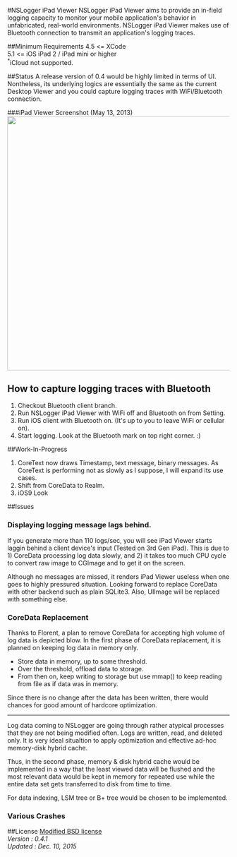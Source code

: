 #NSLogger iPad Viewer
NSLogger iPad Viewer aims to provide an in-field logging capacity to monitor your mobile application's behavior in unfabricated, real-world environments. NSLogger iPad Viewer makes use of Bluetooth connection to transmit an application's logging traces.

##Minimum Requirements
4.5 <= XCode   
5.1 <= iOS 
iPad 2 / iPad mini or higher  
<sup>*</sup>iCloud not supported.

##Status
A release version of 0.4 would be highly limited in terms of UI. Nontheless, its underlying logics are essentially the same as the current Desktop Viewer and you could capture logging traces with WiFi/Bluetooth connection.    
 
###iPad Viewer Screenshot (May 13, 2013)
<img width="576" src="https://raw.github.com/fpillet/NSLogger/master/Screenshots/ipad_viewer_13_05_11.png" />

## How to capture logging traces with Bluetooth
1. Checkout Bluetooth client branch.
2. Run NSLogger iPad Viewer with WiFi off and Bluetooth on from Setting.  
3. Run iOS client with Bluetooth on. (It's up to you to leave WiFi or cellular on).        
4. Start logging. Look at the Bluetooth mark on top right corner. :)  

##Work-In-Progress
1. CoreText now draws Timestamp, text message, binary messages. As CoreText is performing not as slowly as I suppose, I will expand its use cases.  
2. Shift from CoreData to Realm. 
3. iOS9 Look

##Issues
### Displaying logging message lags behind.

If you generate more than 110 logs/sec, you will see iPad Viewer starts laggin behind a client device's input (Tested on 3rd Gen iPad). This is due to 1) CoreData processing log data slowly, and 2) it takes too much CPU cycle to convert raw image to CGImage and to get it on the screen.

Although no messages are missed, it renders iPad Viewer useless when one goes to highly pressured situation. Looking forward to replace CoreData with other backend such as plain SQLite3. Also, UIImage will be replaced with something else. 


### CoreData Replacement  

Thanks to Florent, a plan to remove CoreData for accepting high volume of log data is depicted blow. In the first phase of CoreData replacement, it is planned on keeping log data in memory only.

- Store data in memory, up to some threshold.  
- Over the threshold, offload data to storage. 
- From then on, keep writing to storage but use mmap() to keep reading from file as if data was in memory.  

Since there is no change after the data has been written, there would chances for good amount of hardcore optimization. 

* * *  

Log data coming to NSLogger are going through rather atypical processes that they are not being modified often. Logs are written, read, and deleted only. It is very ideal situaltion to apply optimization and effective ad-hoc memory-disk hybrid cache.  

Thus, in the second phase, memory & disk hybrid cache would be implemented in a way that the least viewed data will be flushed and the most relevant data would be kept in memory for repeated use while the entire data set gets transferred to disk from time to time.

For data indexing, LSM tree or B+ tree would be chosen to be implemented.  

### Various Crashes

##License
[Modified BSD license](https://github.com/fpillet/NSLogger/blob/master/iPad%20Viewer/LICENSE)   
_Version : 0.4.1_  
_Updated : Dec. 10, 2015_
